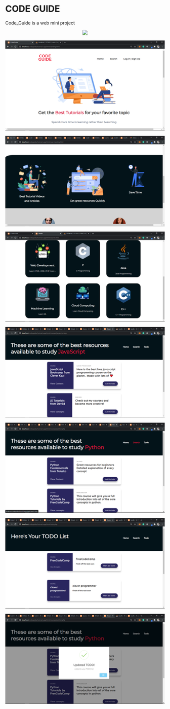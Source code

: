 # CODE GUIDE

Code_Guide is a web mini project 


<p align="center">
  <img src="screenshots/C__DE GUIDE.png">
</p>


![Home](https://github.com/praveenhonavar/CodeGuide/blob/master/screenshots/landing.png)


![Feat](https://github.com/praveenhonavar/CodeGuide/blob/master/screenshots/feat.png)


![Search](https://github.com/praveenhonavar/CodeGuide/blob/master/screenshots/search2.png)


![jslist](https://github.com/praveenhonavar/CodeGuide/blob/master/screenshots/jslist.png)

![pylist](https://github.com/praveenhonavar/CodeGuide/blob/master/screenshots/pylist.png)

![todo](https://github.com/praveenhonavar/CodeGuide/blob/master/screenshots/todo.png)

![todo-update](https://github.com/praveenhonavar/CodeGuide/blob/master/screenshots/todo-update.png)

